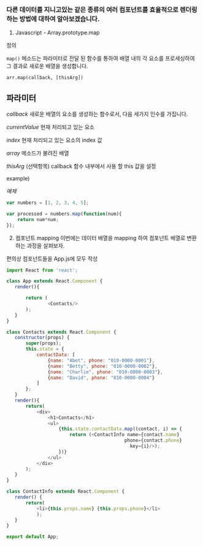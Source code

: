 
### 다른 데이터를 지니고있는 같은 종류의 여러 컴포넌트를 효율적으로 렌더링 하는 방법에 대하여 알아보겠습니다.

1. Javascript - Array.prototype.map

정의

`map()` 메소드는 파라미터로 전달 된 함수를 통하여 배열 내의 각 요소를 프로세싱하여 그 결과로 새로운 배열을 생성합니다.

`arr.map(callback, [thisArg])`

## 파라미터

*callback* 새로운 배열의 요소를 생성하는 함수로서, 다음 세가지 인수를 가집니다.

  *currentValue* 현재 처리되고 있는 요소

  *index* 현재 처리되고 있는 요소의 index 값

  *array* 메소드가 불려진 배열

*thisArg* (선택항목) callback 함수 내부에서 사용 할 this 값을 설정

example)

*예제*
```javascript
var numbers = [1, 2, 3, 4, 5];

var processed = numbers.map(function(num){
    return num*num;
});
```

2. 컴포넌트 mapping
 이번에는 데이터 배열을 mapping 하여 컴포넌트 배열로 변환하는 과정을 살펴보자.

 편의상 컴포넌트들을 App.js에 모두 작성

 ```javascript
 import React from 'react';

class App extends React.Component {
    render(){

        return (
                <Contacts/>
        );
    }
}

class Contacts extends React.Component {
    constructor(props) {
        super(props);
        this.state = {
            contactData: [
                {name: "Abet", phone: "010-0000-0001"},
                {name: "Betty", phone: "010-0000-0002"},
                {name: "Charlie", phone: "010-0000-0003"},
                {name: "David", phone: "010-0000-0004"}
            ]
        };
    }
    render(){
        return(
            <div>
                <h1>Contacts</h1>
                <ul>
                    {this.state.contactData.map((contact, i) => {
                        return (<ContactInfo name={contact.name}
                                            phone={contact.phone}
                                              key={i}/>);
                    })}
                </ul>
            </div>
        );
    }
}

class ContactInfo extends React.Component {
    render() {
        return(
            <li>{this.props.name} {this.props.phone}</li>
            );
    }
}

export default App;
 ```
